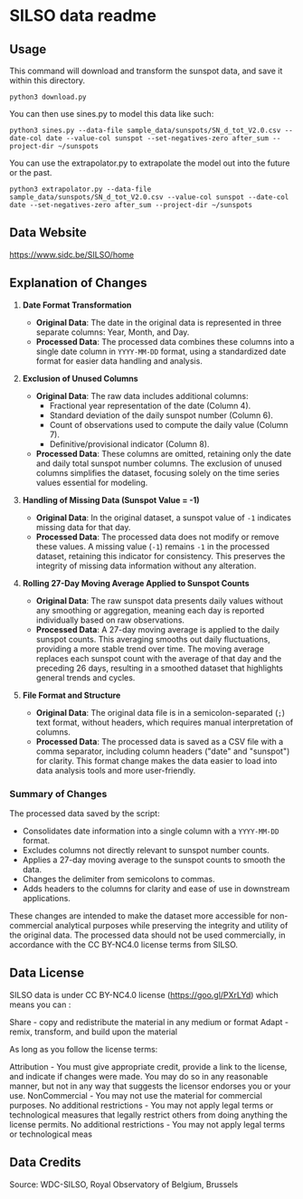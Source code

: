 # SILSO data readme

## Usage

This command will download and transform the sunspot data, and save it within this directory.
```
python3 download.py
```

You can then use sines.py to model this data like such:
```
python3 sines.py --data-file sample_data/sunspots/SN_d_tot_V2.0.csv --date-col date --value-col sunspot --set-negatives-zero after_sum --project-dir ~/sunspots
```

You can use the extrapolator.py to extrapolate the model out into the future or the past.
```
python3 extrapolator.py --data-file sample_data/sunspots/SN_d_tot_V2.0.csv --value-col sunspot --date-col date --set-negatives-zero after_sum --project-dir ~/sunspots
```


## Data Website

https://www.sidc.be/SILSO/home

## Explanation of Changes

1. **Date Format Transformation**
   - **Original Data**: The date in the original data is represented in three separate columns: Year, Month, and Day.
   - **Processed Data**: The processed data combines these columns into a single date column in `YYYY-MM-DD` format, using a standardized date format for easier data handling and analysis.

2. **Exclusion of Unused Columns**
   - **Original Data**: The raw data includes additional columns:
     - Fractional year representation of the date (Column 4).
     - Standard deviation of the daily sunspot number (Column 6).
     - Count of observations used to compute the daily value (Column 7).
     - Definitive/provisional indicator (Column 8).
   - **Processed Data**: These columns are omitted, retaining only the date and daily total sunspot number columns. The exclusion of unused columns simplifies the dataset, focusing solely on the time series values essential for modeling.

3. **Handling of Missing Data (Sunspot Value = -1)**
   - **Original Data**: In the original dataset, a sunspot value of `-1` indicates missing data for that day.
   - **Processed Data**: The processed data does not modify or remove these values. A missing value (`-1`) remains `-1` in the processed dataset, retaining this indicator for consistency. This preserves the integrity of missing data information without any alteration.

4. **Rolling 27-Day Moving Average Applied to Sunspot Counts**
   - **Original Data**: The raw sunspot data presents daily values without any smoothing or aggregation, meaning each day is reported individually based on raw observations.
   - **Processed Data**: A 27-day moving average is applied to the daily sunspot counts. This averaging smooths out daily fluctuations, providing a more stable trend over time. The moving average replaces each sunspot count with the average of that day and the preceding 26 days, resulting in a smoothed dataset that highlights general trends and cycles.

5. **File Format and Structure**
   - **Original Data**: The original data file is in a semicolon-separated (`;`) text format, without headers, which requires manual interpretation of columns.
   - **Processed Data**: The processed data is saved as a CSV file with a comma separator, including column headers ("date" and "sunspot") for clarity. This format change makes the data easier to load into data analysis tools and more user-friendly.

### Summary of Changes
The processed data saved by the script:
- Consolidates date information into a single column with a `YYYY-MM-DD` format.
- Excludes columns not directly relevant to sunspot number counts.
- Applies a 27-day moving average to the sunspot counts to smooth the data.
- Changes the delimiter from semicolons to commas.
- Adds headers to the columns for clarity and ease of use in downstream applications.

These changes are intended to make the dataset more accessible for non-commercial analytical purposes while preserving the integrity and utility of the original data. The processed data should not be used commercially, in accordance with the CC BY-NC4.0 license terms from SILSO.


## Data License

SILSO data is under CC BY-NC4.0 license (https://goo.gl/PXrLYd) which means you can :

Share - copy and redistribute the material in any medium or format
Adapt - remix, transform, and build upon the material

As long as you follow the license terms:

Attribution - You must give appropriate credit, provide a link to the license, and indicate if changes were made. You may do so in any reasonable manner, but not in any way that suggests the licensor endorses you or your use.
NonCommercial - You may not use the material for commercial purposes.
No additional restrictions - You may not apply legal terms or technological measures that legally restrict others from doing anything the license permits.
No additional restrictions - You may not apply legal terms or technological meas


## Data Credits

Source: WDC-SILSO, Royal Observatory of Belgium, Brussels